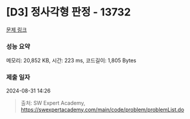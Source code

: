 # [D3] 정사각형 판정 - 13732 

[문제 링크](https://swexpertacademy.com/main/code/problem/problemDetail.do?contestProbId=AX8BAN1qTwoDFARO) 

### 성능 요약

메모리: 20,852 KB, 시간: 223 ms, 코드길이: 1,805 Bytes

### 제출 일자

2024-08-31 14:26



> 출처: SW Expert Academy, https://swexpertacademy.com/main/code/problem/problemList.do